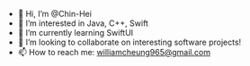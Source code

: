 - 👋 Hi, I’m @Chin-Hei
- 👀 I’m interested in Java, C++, Swift
- 🌱 I’m currently learning SwiftUI
- 💞️ I’m looking to collaborate on interesting software projects!
- 📫 How to reach me: williamcheung965@gmail.com

<!---
Chin-Hei/Chin-Hei is a ✨ special ✨ repository because its `README.md` (this file) appears on your GitHub profile.
You can click the Preview link to take a look at your changes.
--->
